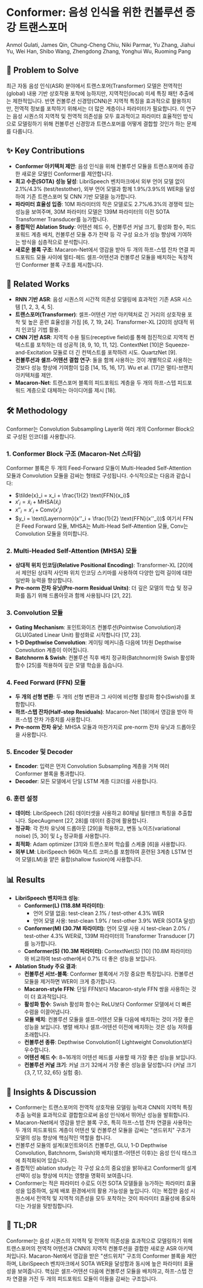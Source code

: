 # Conformer: 음성 인식을 위한 컨볼루션 증강 트랜스포머

Anmol Gulati, James Qin, Chung-Cheng Chiu, Niki Parmar, Yu Zhang, Jiahui Yu, Wei Han, Shibo Wang, Zhengdong Zhang, Yonghui Wu, Ruoming Pang

## 🧩 Problem to Solve

최근 자동 음성 인식(ASR) 분야에서 트랜스포머(Transformer) 모델은 전역적인(global) 내용 기반 상호작용 포착에 능하지만, 지역적인(local) 미세 특징 패턴 추출에는 제한적입니다. 반면 컨볼루션 신경망(CNN)은 지역적 특징을 효과적으로 활용하지만, 전역적 정보를 포착하기 위해서는 더 많은 계층이나 파라미터가 필요합니다. 이 연구는 음성 시퀀스의 지역적 및 전역적 의존성을 모두 효과적이고 파라미터 효율적인 방식으로 모델링하기 위해 컨볼루션 신경망과 트랜스포머를 어떻게 결합할 것인가 하는 문제를 다룹니다.

## ✨ Key Contributions

- **Conformer 아키텍처 제안**: 음성 인식을 위해 컨볼루션 모듈을 트랜스포머에 증강한 새로운 모델인 Conformer를 제안합니다.
- **최고 수준(SOTA) 성능 달성**: LibriSpeech 벤치마크에서 외부 언어 모델 없이 2.1%/4.3% (test/testother), 외부 언어 모델과 함께 1.9%/3.9%의 WER을 달성하여 기존 트랜스포머 및 CNN 기반 모델을 능가합니다.
- **파라미터 효율성 입증**: 10M 파라미터의 작은 모델로도 2.7%/6.3%의 경쟁력 있는 성능을 보여주며, 30M 파라미터 모델은 139M 파라미터의 이전 SOTA Transformer Transducer를 능가합니다.
- **종합적인 Ablation Study**: 어텐션 헤드 수, 컨볼루션 커널 크기, 활성화 함수, 피드포워드 계층 배치, 컨볼루션 모듈 추가 전략 등 각 구성 요소가 성능 향상에 기여하는 방식을 심층적으로 분석합니다.
- **새로운 블록 구조**: Macaron-Net에서 영감을 받아 두 개의 하프-스텝 잔차 연결 피드포워드 모듈 사이에 멀티-헤드 셀프-어텐션과 컨볼루션 모듈을 배치하는 독창적인 Conformer 블록 구조를 제시합니다.

## 📎 Related Works

- **RNN 기반 ASR**: 음성 시퀀스의 시간적 의존성 모델링에 효과적인 기존 ASR 시스템 [1, 2, 3, 4, 5].
- **트랜스포머(Transformer)**: 셀프-어텐션 기반 아키텍처로 긴 거리의 상호작용 포착 및 높은 훈련 효율성을 가짐 [6, 7, 19, 24]. Transformer-XL [20]의 상대적 위치 인코딩 기법 활용.
- **CNN 기반 ASR**: 지역적 수용 필드(receptive field)를 통해 점진적으로 지역적 컨텍스트를 포착하는 데 성공적 [8, 9, 10, 11, 12]. ContextNet [10]은 Squeeze-and-Excitation 모듈로 더 긴 컨텍스트를 포착하려 시도. QuartzNet [9].
- **컨볼루션과 셀프-어텐션 결합 연구**: 둘을 함께 사용하는 것이 개별적으로 사용하는 것보다 성능 향상에 기여함이 입증 [14, 15, 16, 17]. Wu et al. [17]은 멀티-브랜치 아키텍처를 제안.
- **Macaron-Net**: 트랜스포머 블록의 피드포워드 계층을 두 개의 하프-스텝 피드포워드 계층으로 대체하는 아이디어를 제시 [18].

## 🛠️ Methodology

Conformer는 Convolution Subsampling Layer와 여러 개의 Conformer Block으로 구성된 인코더를 사용합니다.

### 1. Conformer Block 구조 (Macaron-Net 스타일)

Conformer 블록은 두 개의 Feed-Forward 모듈이 Multi-Headed Self-Attention 모듈과 Convolution 모듈을 감싸는 형태로 구성됩니다. 수식적으로는 다음과 같습니다:

- $\tilde{x}_i = x_i + \frac{1}{2} \text{FFN}(x_i)$
- $x'_i = \tilde{x}_i + \text{MHSA}(\tilde{x}_i)$
- $x''_i = x'_i + \text{Conv}(x'_i)$
- $y_i = \text{Layernorm}(x''_i + \frac{1}{2} \text{FFN}(x''_i))$
  여기서 $\text{FFN}$은 Feed Forward 모듈, $\text{MHSA}$는 Multi-Head Self-Attention 모듈, $\text{Conv}$는 Convolution 모듈을 의미합니다.

### 2. Multi-Headed Self-Attention (MHSA) 모듈

- **상대적 위치 인코딩(Relative Positional Encoding)**: Transformer-XL [20]에서 제안된 상대적 사인파 위치 인코딩 스키마를 사용하여 다양한 입력 길이에 대한 일반화 능력을 향상합니다.
- **Pre-norm 잔차 유닛(Pre-norm Residual Units)**: 더 깊은 모델의 학습 및 정규화를 돕기 위해 드롭아웃과 함께 사용됩니다 [21, 22].

### 3. Convolution 모듈

- **Gating Mechanism**: 포인트와이즈 컨볼루션(Pointwise Convolution)과 GLU(Gated Linear Unit) 활성화로 시작합니다 [17, 23].
- **1-D Depthwise Convolution**: 게이팅 메커니즘 다음에 1차원 Depthwise Convolution 계층이 이어집니다.
- **Batchnorm & Swish**: 컨볼루션 직후 배치 정규화(Batchnorm)와 Swish 활성화 함수 [25]를 적용하여 깊은 모델 학습을 돕습니다.

### 4. Feed Forward (FFN) 모듈

- **두 개의 선형 변환**: 두 개의 선형 변환과 그 사이에 비선형 활성화 함수(Swish)를 포함합니다.
- **하프-스텝 잔차(Half-step Residuals)**: Macaron-Net [18]에서 영감을 받아 하프-스텝 잔차 가중치를 사용합니다.
- **Pre-norm 잔차 유닛**: MHSA 모듈과 마찬가지로 pre-norm 잔차 유닛과 드롭아웃을 사용합니다.

### 5. Encoder 및 Decoder

- **Encoder**: 입력은 먼저 Convolution Subsampling 계층을 거쳐 여러 Conformer 블록을 통과합니다.
- **Decoder**: 모든 모델에서 단일 LSTM 계층 디코더를 사용합니다.

### 6. 훈련 설정

- **데이터**: LibriSpeech [26] 데이터셋을 사용하고 80채널 필터뱅크 특징을 추출합니다. SpecAugment [27, 28]를 데이터 증강에 활용합니다.
- **정규화**: 각 잔차 유닛에 드롭아웃 [29]을 적용하고, 변동 노이즈(variational noise) [5, 30] 및 $L_2$ 정규화를 사용합니다.
- **최적화**: Adam optimizer [31]와 트랜스포머 학습률 스케줄 [6]을 사용합니다.
- **외부 LM**: LibriSpeech 960h 텍스트 코퍼스를 포함하여 훈련된 3계층 LSTM 언어 모델(LM)을 얕은 융합(shallow fusion)에 사용합니다.

## 📊 Results

- **LibriSpeech 벤치마크 성능**:
  - **Conformer(L) (118.8M 파라미터)**:
    - 언어 모델 없음: test-clean 2.1% / test-other 4.3% WER
    - 언어 모델 사용: test-clean 1.9% / test-other 3.9% WER (SOTA 달성)
  - **Conformer(M) (30.7M 파라미터)**: 언어 모델 사용 시 test-clean 2.0% / test-other 4.3% WER로, 139M 파라미터의 Transformer Transducer [7]를 능가합니다.
  - **Conformer(S) (10.3M 파라미터)**: ContextNet(S) [10] (10.8M 파라미터)와 비교하여 test-other에서 0.7% 더 좋은 성능을 보입니다.
- **Ablation Study 주요 결과**:
  - **컨볼루션 서브-블록**: Conformer 블록에서 가장 중요한 특징입니다. 컨볼루션 모듈을 제거하면 WER이 크게 증가합니다.
  - **Macaron-style FFN**: 단일 FFN보다 Macaron-style FFN 쌍을 사용하는 것이 더 효과적입니다.
  - **활성화 함수**: Swish 활성화 함수는 ReLU보다 Conformer 모델에서 더 빠른 수렴을 이끌어냅니다.
  - **모듈 배치**: 컨볼루션 모듈을 셀프-어텐션 모듈 다음에 배치하는 것이 가장 좋은 성능을 보입니다. 병렬 배치나 셀프-어텐션 이전에 배치하는 것은 성능 저하를 초래합니다.
  - **컨볼루션 종류**: Depthwise Convolution이 Lightweight Convolution보다 우수합니다.
  - **어텐션 헤드 수**: 8~16개의 어텐션 헤드를 사용할 때 가장 좋은 성능을 보입니다.
  - **컨볼루션 커널 크기**: 커널 크기 32에서 가장 좋은 성능을 달성합니다 (커널 크기 $\{3, 7, 17, 32, 65\}$ 실험 중).

## 🧠 Insights & Discussion

- Conformer는 트랜스포머의 전역적 상호작용 모델링 능력과 CNN의 지역적 특징 추출 능력을 효과적으로 결합함으로써 음성 인식에서 뛰어난 성능을 발휘합니다.
- Macaron-Net에서 영감을 받은 블록 구조, 특히 하프-스텝 잔차 연결을 사용하는 두 개의 피드포워드 계층이 어텐션 및 컨볼루션 모듈을 감싸는 "샌드위치" 구조가 모델의 성능 향상에 핵심적인 역할을 합니다.
- 컨볼루션 모듈의 설계(포인트와이즈 컨볼루션, GLU, 1-D Depthwise Convolution, Batchnorm, Swish)와 배치(셀프-어텐션 이후)는 음성 인식 태스크에 최적화되어 있습니다.
- 종합적인 ablation study는 각 구성 요소의 중요성을 밝혀내고 Conformer의 설계 선택이 성능 향상에 미치는 영향을 명확히 보여줍니다.
- Conformer는 적은 파라미터 수로도 이전 SOTA 모델들을 능가하는 파라미터 효율성을 입증하여, 실제 배포 환경에서의 활용 가능성을 높입니다. 이는 복잡한 음성 시퀀스에서 전역적 및 지역적 의존성을 모두 포착하는 것이 파라미터 효율성에 중요하다는 가설을 뒷받침합니다.

## 📌 TL;DR

Conformer는 음성 시퀀스의 지역적 및 전역적 의존성을 효과적으로 모델링하기 위해 트랜스포머의 전역적 어텐션과 CNN의 지역적 컨볼루션을 결합한 새로운 ASR 아키텍처입니다. Macaron-Net에서 영감을 받은 "샌드위치" 구조의 Conformer 블록을 제안하며, LibriSpeech 벤치마크에서 SOTA WER을 달성함과 동시에 높은 파라미터 효율성을 보여줍니다. 핵심은 셀프-어텐션 다음에 컨볼루션 모듈을 배치하고, 하프-스텝 잔차 연결을 가진 두 개의 피드포워드 모듈이 이들을 감싸는 구조입니다.
